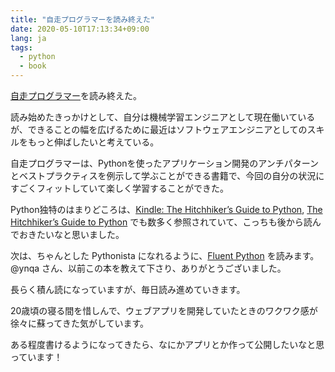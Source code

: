 ```yaml
---
title: "自走プログラマーを読み終えた"
date: 2020-05-10T17:13:34+09:00
lang: ja
tags:
  - python
  - book
---
```


[自走プログラマー](https://amzn.to/2B3SxMq)を読み終えた。

読み始めたきっかけとして、自分は機械学習エンジニアとして現在働いているが、できることの幅を広げるために最近はソフトウェアエンジニアとしてのスキルをもっと伸ばしたいと考えている。

自走プログラマーは、Pythonを使ったアプリケーション開発のアンチパターンとベストプラクティスを例示して学ぶことができる書籍で、今回の自分の状況にすごくフィットしていて楽しく学習することができた。

Python独特のはまりどころは、[Kindle: The Hitchhiker’s Guide to Python](https://amzn.to/3fi7Xvp), [The Hitchhiker’s Guide to Python](https://docs.python-guide.org/) でも数多く参照されていて、こっちも後から読んでおきたいなと思いました。

次は、ちゃんとした Pythonista になれるように、[Fluent Python](https://amzn.to/3cWCTzU) を読みます。@ynqa さん、以前この本を教えて下さり、ありがとうございました。

長らく積ん読になっていますが、毎日読み進めていきます。

20歳頃の寝る間を惜しんで、ウェブアプリを開発していたときのワクワク感が徐々に蘇ってきた気がしています。

ある程度書けるようになってきたら、なにかアプリとか作って公開したいなと思っています！